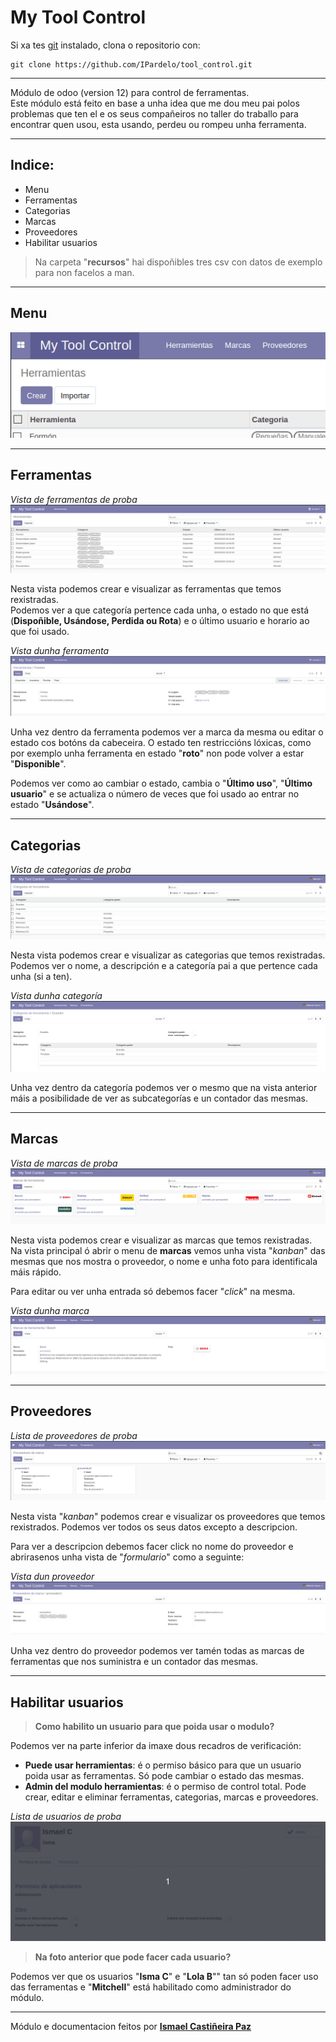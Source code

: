 # My Tool Control

 Si xa tes [git](https://git-scm.com/book/en/v2/Getting-Started-Installing-Git) instalado, clona o repositorio con:

 ```
git clone https://github.com/IPardelo/tool_control.git
 ```

 *****

 Módulo de odoo (version 12) para control de ferramentas.  
 Este módulo está feito en base a unha idea que me dou meu pai polos problemas que ten el e os seus compañeiros no taller do traballo para encontrar quen usou, esta usando, perdeu ou rompeu unha ferramenta.

 *****

## Indice:
 * Menu
 * Ferramentas
 * Categorias
 * Marcas
 * Proveedores
 * Habilitar usuarios

> Na carpeta "**recursos**" hai dispoñibles tres csv con datos de exemplo para non facelos a man.

*****

## **Menu**

![FerrMenuamentas](recursos/img/menu.gif)


*****

## **Ferramentas**

*Vista de ferramentas de proba*
![Ferramentas](recursos/img/herramientas.png)

Nesta vista podemos crear e visualizar as ferramentas que temos rexistradas.  
Podemos ver a que categoría pertence cada unha, o estado no que está (**Dispoñible, Usándose, Perdida ou Rota**) e o último usuario e horario ao que foi usado.

*Vista dunha ferramenta*
![Ferramentas](recursos/img/vistaherramienta.gif)

Unha vez dentro da ferramenta podemos ver a marca da mesma ou editar o estado cos botóns da cabeceira. O estado ten restriccións lóxicas, como por exemplo unha ferramenta en estado "**roto**" non pode volver a estar "**Disponible**".

Podemos ver como ao cambiar o estado, cambia o "**Último uso**", "**Último usuario**" e se actualiza o número de veces que foi usado ao entrar no estado "**Usándose**".

*****

## **Categorias**

*Vista de categorias de proba*
![Categorias](recursos/img/categorias.png)

Nesta vista podemos crear e visualizar as categorias que temos rexistradas. 
Podemos ver o nome, a descripción e a categoría pai a que pertence cada unha (si a ten).

*Vista dunha categoría*
![Categorias](recursos/img/vistacategorias.png)

Unha vez dentro da categoría podemos ver o mesmo que na vista anterior máis a posibilidade de ver as subcategorías e un contador das mesmas.
*****

## **Marcas**

*Vista de marcas de proba*
![Marcas](recursos/img/marcas.png)

Nesta vista podemos crear e visualizar as marcas que temos rexistradas. Na vista principal ó abrir o menu de **marcas** vemos unha vista "*kanban*" das mesmas que nos mostra o proveedor, o nome e unha foto para identificala máis rápido.

Para editar ou ver unha entrada só debemos facer "*click*" na mesma.

*Vista dunha marca*
![Marcas](recursos/img/vistamarcas.png)

*****

## **Proveedores**

*Lista de proveedores de proba*
![Proveedores](recursos/img/proveedores.png)

Nesta vista "*kanban*" podemos crear e visualizar os proveedores que temos rexistrados.  Podemos ver todos os seus datos excepto a descripcion.  

Para ver a descripcion debemos facer click no nome do proveedor e abrirasenos unha vista de "*formulario*" como a seguinte:

*Vista dun proveedor*
![Proveedores](recursos/img/vistaproveedores.png)

Unha vez dentro do proveedor podemos ver tamén todas as marcas de ferramentas que nos suministra e un contador das mesmas.

*****

## **Habilitar usuarios**

>**Como habilito un usuario para que poida usar o modulo?** 

Podemos ver na parte inferior da imaxe dous recadros de verificación:
 * **Puede usar herramientas**: é o permiso básico para que un usuario poida usar as ferramentas. Só pode cambiar o estado das mesmas.
 * **Admin del modulo herramientas**: é o permiso de control total. Pode crear, editar e eliminar ferramentas, categorias, marcas e proveedores.

*Lista de usuarios de proba*
![Usuarios](recursos/img/usuarios.gif)

 >**Na foto anterior que pode facer cada usuario?** 

Podemos ver que os usuarios "**Isma C**" e "**Lola B**"" tan só poden facer uso das ferramentas e "**Mitchell**" está habilitado como administrador do módulo.

*****

Módulo e documentacion feitos por [**Ismael Castiñeira Paz**](https://osmeusproxectos.es)